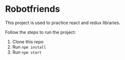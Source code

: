 # Robotfriends

This project is used to practice react and redux libraries.

Follow the steps to run the project:
1. Clone this repo
2. Run `npm install`
3. Run `npm start`
